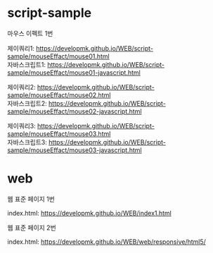 # script-sample

마우스 이펙트 1번<br>

제이쿼리1: https://developmk.github.io/WEB/script-sample/mouseEffact/mouse01.html<br>
자바스크립트1: https://developmk.github.io/WEB/script-sample/mouseEffact/mouse01-javascript.html<br>

제이쿼리2: https://developmk.github.io/WEB/script-sample/mouseEffact/mouse02.html<br>
자바스크립트2: https://developmk.github.io/WEB/script-sample/mouseEffact/mouse02-javascript.html<br>

제이쿼리3: https://developmk.github.io/WEB/script-sample/mouseEffact/mouse03.html<br>
자바스크립트3: https://developmk.github.io/WEB/script-sample/mouseEffact/mouse03-javascript.html<br>


# web

웹 표준 페이지 1번<br>

index.html: https://developmk.github.io/WEB/index1.html<br>

웹 표준 페이지 2번<br>

index.html: https://developmk.github.io/WEB/web/responsive/html5/<br>

